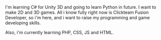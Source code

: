 I'm learning C# for Unity 3D and going to learn Python in future.
I want to make 2D and 3D games. All i know fully right now is Clickteam Fusion Developer, so i'm here, and i want to raise my programming and game developing skills.

Also, i'm currently learning PHP, CSS, JS and HTML.
